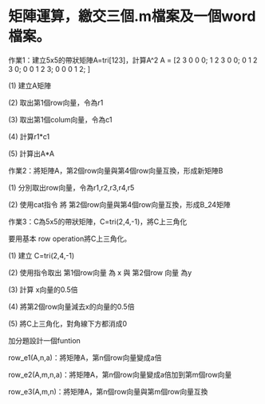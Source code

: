 # 矩陣運算，繳交三個.m檔案及一個word檔案。 

作業1：建立5x5的帶狀矩陣A=tri[123]，計算A^2 
A = [2 3 0 0 0; 1 2 3 0 0; 0 1 2 3 0; 0 0 1 2 3; 0 0 0 1 2; ] 

(1) 建立A矩陣 

(2) 取出第1個row向量，令為r1

 (3) 取出第1個colum向量，令為c1

 (4) 計算r1*c1 

(5) 計算出A*A 



作業2：將矩陣A，第2個row向量與第4個row向量互換，形成新矩陣B

 (1) 分別取出row向量，令為r1,r2,r3,r4,r5 

(2) 使用cat指令 將 第2個row向量與第4個row向量互換，形成B_24矩陣 



作業3：C為5x5的帶狀矩陣，C=tri(2,4,-1)，將C上三角化 

要用基本 row operation將C上三角化。

(1) 建立 C=tri(2,4,-1)

(2) 使用指令取出 第1個row向量 為 x 與 第2個row 向量 為y 

(3) 計算 x向量的0.5倍 

(4) 將第2個row向量減去x的向量的0.5倍 

(5) 將C上三角化，對角線下方都消成0 



加分題設計一個funtion 

row_e1(A,n,a)：將矩陣A，第n個row向量變成a倍 

row_e2(A,m,n,a)：將矩陣A，第n個row向量變成a倍加到第m個row向量 

row_e3(A,m,n)：將矩陣A，第n個row向量與第m個row向量互換
